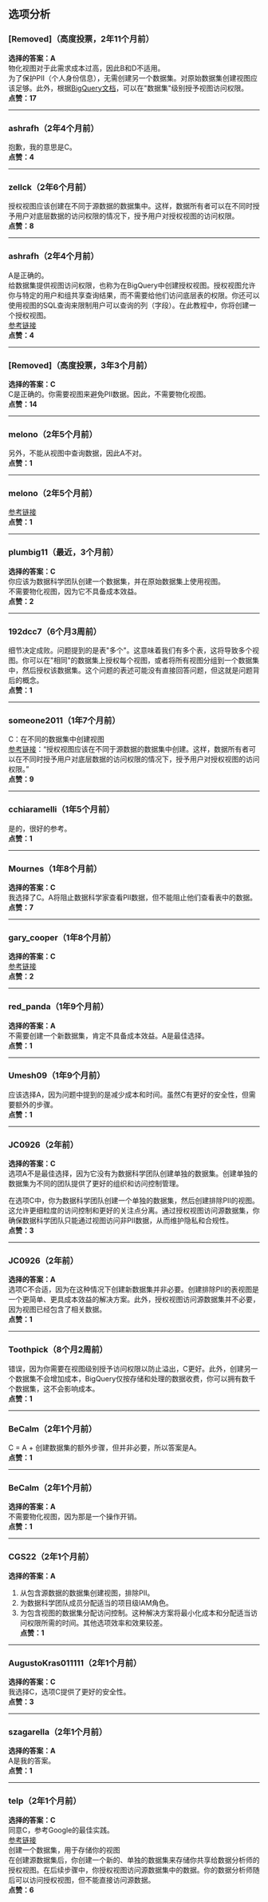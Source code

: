 ## 选项分析

### [Removed]（高度投票，2年11个月前）
**选择的答案：A**  
物化视图对于此需求成本过高，因此B和D不适用。  
为了保护PII（个人身份信息），无需创建另一个数据集。对原始数据集创建视图应该足够。此外，根据[BigQuery文档](https://cloud.google.com/bigquery/docs/view-access-controls)，可以在"数据集"级别授予视图访问权限。  
**点赞：17**

---

### ashrafh（2年4个月前）
抱歉，我的意思是C。  
**点赞：4**

---

### zellck（2年6个月前）
授权视图应该创建在不同于源数据的数据集中。这样，数据所有者可以在不同时授予用户对底层数据的访问权限的情况下，授予用户对授权视图的访问权限。  
**点赞：8**

---

### ashrafh（2年4个月前）
A是正确的。  
给数据集提供视图访问权限，也称为在BigQuery中创建授权视图。授权视图允许你与特定的用户和组共享查询结果，而不需要给他们访问底层表的权限。你还可以使用视图的SQL查询来限制用户可以查询的列（字段）。在此教程中，你将创建一个授权视图。  
[参考链接](https://cloud.google.com/bigquery/docs/share-access-views)  
**点赞：4**

---

### [Removed]（高度投票，3年3个月前）
**选择的答案：C**  
C是正确的。你需要视图来避免PII数据。因此，不需要物化视图。  
**点赞：14**

---

### melono（2年5个月前）
另外，不能从视图中查询数据，因此A不对。  
**点赞：1**

---

### melono（2年5个月前）
[参考链接](https://cloud.google.com/bigquery/docs/share-access-views)  
**点赞：1**

---

### plumbig11（最近，3个月前）
**选择的答案：C**  
你应该为数据科学团队创建一个数据集，并在原始数据集上使用视图。  
不需要物化视图，因为它不具备成本效益。  
**点赞：2**

---

### 192dcc7（6个月3周前）
细节决定成败。问题提到的是表"多个"。这意味着我们有多个表，这将导致多个视图。你可以在"相同"的数据集上授权每个视图，或者将所有视图分组到一个数据集中，然后授权该数据集。这个问题的表述可能没有直接回答问题，但这就是问题背后的概念。  
**点赞：1**

---

### someone2011（1年7个月前）
C：在不同的数据集中创建视图  
[参考链接](https://cloud.google.com/bigquery/docs/share-access-views)：“授权视图应该在不同于源数据的数据集中创建。这样，数据所有者可以在不同时授予用户对底层数据的访问权限的情况下，授予用户对授权视图的访问权限。”  
**点赞：9**

---

### cchiaramelli（1年5个月前）
是的，很好的参考。  
**点赞：1**

---

### Mournes（1年8个月前）
**选择的答案：C**  
我选择了C。A将阻止数据科学家查看PII数据，但不能阻止他们查看表中的数据。  
**点赞：7**

---

### gary_cooper（1年8个月前）
**选择的答案：C**  
[参考链接](https://cloud.google.com/bigquery/docs/share-access-views#create_a_dataset_where_you_can_store_your_view)  
**点赞：2**

---

### red_panda（1年9个月前）
**选择的答案：A**  
不需要创建一个新数据集，肯定不具备成本效益。A是最佳选择。  
**点赞：1**

---

### Umesh09（1年9个月前）
应该选择A，因为问题中提到的是减少成本和时间。虽然C有更好的安全性，但需要额外的步骤。  
**点赞：1**

---

### JC0926（2年前）
**选择的答案：C**  
选项A不是最佳选择，因为它没有为数据科学团队创建单独的数据集。创建单独的数据集为不同的团队提供了更好的组织和访问控制管理。

在选项C中，你为数据科学团队创建一个单独的数据集，然后创建排除PII的视图。这允许更细粒度的访问控制和更好的关注点分离。通过授权视图访问源数据集，你确保数据科学团队只能通过视图访问非PII数据，从而维护隐私和合规性。  
**点赞：3**

---

### JC0926（2年前）
**选择的答案：A**  
选项C不合适，因为在这种情况下创建新数据集并非必要。创建排除PII的表视图是一个更简单、更具成本效益的解决方案。此外，授权视图访问源数据集并不必要，因为视图已经包含了相关数据。  
**点赞：1**

---

### Toothpick（8个月2周前）
错误，因为你需要在视图级别授予访问权限以防止溢出，C更好。此外，创建另一个数据集不会增加成本，BigQuery仅按存储和处理的数据收费，你可以拥有数千个数据集，这不会影响成本。  
**点赞：1**

---

### BeCalm（2年1个月前）
C = A + 创建数据集的额外步骤，但并非必要，所以答案是A。  
**点赞：1**

---

### BeCalm（2年1个月前）
**选择的答案：A**  
不需要物化视图，因为那是一个操作开销。  
**点赞：1**

---

### CGS22（2年1个月前）
**选择的答案：A**  
1. 从包含源数据的数据集创建视图，排除PII。  
2. 为数据科学团队成员分配适当的项目级IAM角色。  
3. 为包含视图的数据集分配访问控制。这种解决方案将最小化成本和分配适当访问权限所需的时间。其他选项效率和效果较差。  
**点赞：1**

---

### AugustoKras011111（2年1个月前）
**选择的答案：C**  
我选择C，选项C提供了更好的安全性。  
**点赞：3**

---

### szagarella（2年1个月前）
**选择的答案：A**  
A是我的答案。  
**点赞：1**

---

### telp（2年1个月前）
**选择的答案：C**  
同意C，参考Google的最佳实践。  
[参考链接](https://cloud.google.com/bigquery/docs/share-access-views#create_a_dataset_where_you_can_store_your_view)  
创建一个数据集，用于存储你的视图  
在创建源数据集后，你创建一个新的、单独的数据集来存储你共享给数据分析师的授权视图。在后续步骤中，你授权视图访问源数据集中的数据。你的数据分析师随后可以访问授权视图，但不能直接访问源数据。  
**点赞：6**
